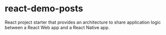 # react-demo-posts
React project starter that provides an architecture to share application logic between a React Web app and a React Native app.
